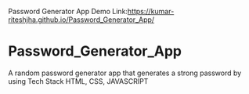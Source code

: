 Password Generator App Demo Link:https://kumar-riteshjha.github.io/Password_Generator_App/

# Password_Generator_App
A random password generator app that generates a strong password by using Tech Stack HTML, CSS, JAVASCRIPT

